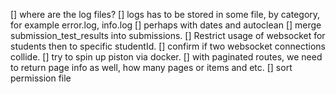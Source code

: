 [] where are the log files?
    [] logs has to be stored in some file, by category, for example error.log, info.log
    [] perhaps with dates and autoclean
[] merge submission_test_results into submissions.
[] Restrict usage of websocket for students then to specific studentId.
[] confirm if two websocket connections collide.
[] try to spin up piston via docker.
[] with paginated routes, we need to return page info as well, how many pages or items and etc.
[] sort permission file
